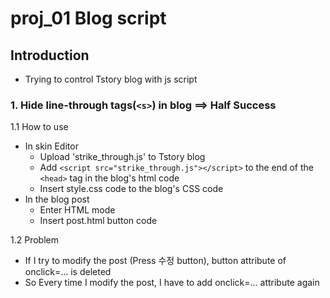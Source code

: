 # proj_01 Blog script

## Introduction
* Trying to control Tstory blog with js script


### 1. Hide line-through tags(`<s>`) in blog ==> __Half Success__

1.1 How to use
* In skin Editor
  * Upload 'strike_through.js' to Tstory blog
  * Add `<script src="strike_through.js"></script>` to the end of the `<head>` tag in the blog's html code
  * Insert style.css code to the blog's CSS code
* In the blog post
    * Enter HTML mode
    * Insert post.html button code
  
1.2 Problem
* If I try to modify the post (Press 수정 button), button attribute of onclick=... is deleted
* So Every time I modify the post, I have to add onclick=... attribute again

  